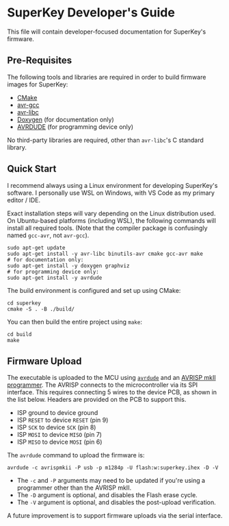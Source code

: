 # SuperKey Developer's Guide

This file will contain developer-focused documentation for SuperKey's firmware.

## Pre-Requisites

The following tools and libraries are required in order to build firmware images for SuperKey:

- [CMake](https://cmake.org/)
- [avr-gcc](https://www.microchip.com/en-us/tools-resources/develop/microchip-studio/gcc-compilers)
- [avr-libc](https://avrdudes.github.io/avr-libc/)
- [Doxygen](https://www.doxygen.nl/) (for documentation only)
- [AVRDUDE](https://avrdude.nongnu.org/) (for programming device only)

No third-party libraries are required, other than `avr-libc`'s C standard library.

## Quick Start

I recommend always using a Linux environment for developing SuperKey's software. I personally use WSL on Windows, with
VS Code as my primary editor / IDE.

Exact installation steps will vary depending on the Linux distribution used. On Ubuntu-based platforms (including WSL),
the following commands will install all required tools. (Note that the compiler package is confusingly named `gcc-avr`,
not `avr-gcc`).

```
sudo apt-get update
sudo apt-get install -y avr-libc binutils-avr cmake gcc-avr make
# for documentation only:
sudo apt-get install -y doxygen graphviz
# for programming device only:
sudo apt-get install -y avrdude
```

The build environment is configured and set up using CMake:

```
cd superkey
cmake -S . -B ./build/
```

You can then build the entire project using `make`:

```
cd build
make
```

## Firmware Upload

The executable is uploaded to the MCU using [`avrdude`](https://www.nongnu.org/avrdude/) and an
[AVRISP mkII programmer](https://a.co/d/59zSwb5). The AVRISP connects to the microcontroller via its SPI interface. This
requires connecting 5 wires to the device PCB, as shown in the list below. Headers are provided on the PCB to support
this.

- ISP ground to device ground
- ISP `RESET` to device `RESET` (pin 9)
- ISP `SCK` to device `SCK` (pin 8)
- ISP `MOSI` to device `MISO` (pin 7)
- ISP `MISO` to device `MOSI` (pin 6)

The `avrdude` command to upload the firmware is:

```
avrdude -c avrispmkii -P usb -p m1284p -U flash:w:superkey.ihex -D -V
```

- The `-c` and `-P` arguments may need to be updated if you're using a programmer other than the AVRISP mkII.
- The `-D` argument is optional, and disables the Flash erase cycle.
- The `-V` argument is optional, and disables the post-upload verification.

A future improvement is to support firmware uploads via the serial interface.
